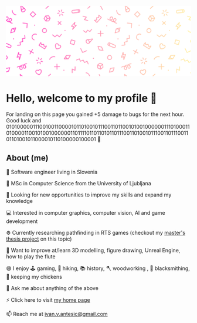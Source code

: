 ![cover](cover.png)

# Hello, welcome to my profile 👋
For landing on this page you gained +5 damage to bugs for the next hour. Good luck and 010100000111001001100001011010010111001101100101001000000111010001101000011001010010000001101111011011010110111001101001011100110111001101101001011000010110100000100001 :mechanical_arm: 

## About (me)

:office: Software engineer living in Slovenia 

:scroll: MSc in Computer Science from the University of Ljubljana

:telescope: Looking for new opportunities to improve my skills and expand my knowledge

:computer: Interested in computer graphics, computer vision, AI and game development

:gear: Currently researching pathfinding in RTS games (checkout my [master's thesis project](https://github.com/ia6382/OpenRA#about) on this topic)

:seedling: Want to improve at/learn 3D modelling, figure drawing, Unreal Engine, how to play the flute

:smile: I enjoy :joystick: gaming, :sunrise_over_mountains: hiking, :books: history, :axe: woodworking , :hammer: blacksmithing, :chicken: keeping my chickens

:speech_balloon: Ask me about anything of the above

:zap: Click here to visit [my home page](https://ia6382.github.io/)

:mailbox: Reach me at [ivan.v.antesic@gmail.com](mailto:ivan.v.antesic@gmail.com)
